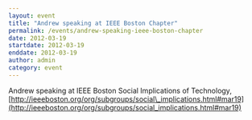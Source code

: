 ```yaml
---
layout: event
title: "Andrew speaking at IEEE Boston Chapter"
permalink: /events/andrew-speaking-ieee-boston-chapter
date: 2012-03-19
startdate: 2012-03-19
enddate: 2012-03-19
author: admin
category: event
---
```


Andrew speaking at IEEE Boston Social Implications of Technology, [http://ieeeboston.org/org/subgroups/social\_implications.html#mar19](http://ieeeboston.org/org/subgroups/social_implications.html#mar19)

